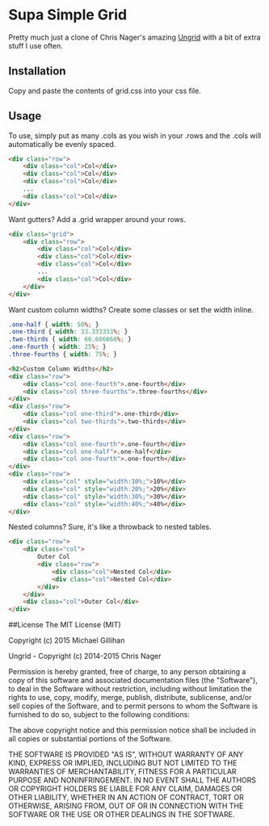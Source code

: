 # Supa Simple Grid
Pretty much just a clone of Chris Nager's amazing [Ungrid](http://chrisnager.github.io/ungrid) with a bit of extra stuff I use often.

## Installation
Copy and paste the contents of grid.css into your css file.

## Usage
To use, simply put as many .cols as you wish in your .rows and the .cols will automatically be evenly spaced.

```html
<div class="row">
	<div class="col">Col</div>
	<div class="col">Col</div>
	<div class="col">Col</div>
	...
	<div class="col">Col</div>
</div>
```

Want gutters? Add a .grid wrapper around your rows.
```html
<div class="grid">
	<div class="row">
		<div class="col">Col</div>
		<div class="col">Col</div>
		<div class="col">Col</div>
		...
		<div class="col">Col</div>
	</div>
</div>
```

Want custom column widths? Create some classes or set the width inline.
```css
.one-half { width: 50%; }
.one-third { width: 33.333333%; }
.two-thirds { width: 66.666666%; }
.one-fourth { width: 25%; }
.three-fourths { width: 75%; }
```

```html
<h2>Custom Column Widths</h2>
<div class="row">
	<div class="col one-fourth">.one-fourth</div>
	<div class="col three-fourths">.three-fourths</div>
</div>
<div class="row">
	<div class="col one-third">.one-third</div>
	<div class="col two-thirds">.two-thirds</div>
</div>
<div class="row">
	<div class="col one-fourth">.one-fourth</div>
	<div class="col one-half">.one-half</div>
	<div class="col one-fourth">.one-fourth</div>
</div>
<div class="row">
	<div class="col" style="width:10%;">10%</div>
	<div class="col" style="width:20%;">20%</div>
	<div class="col" style="width:30%;">30%</div>
	<div class="col" style="width:40%;">40%</div>
</div>
```

Nested columns? Sure, it's like a throwback to nested tables.
```html
<div class="row">
	<div class="col">
		Outer Col
		<div class="row">
			<div class="col">Nested Col</div>
			<div class="col">Nested Col</div>
		</div>
	</div>
	<div class="col">Outer Col</div>
</div>
```


##License
The MIT License (MIT)

Copyright (c) 2015 Michael Gillihan

Ungrid - Copyright (c) 2014-2015 Chris Nager

Permission is hereby granted, free of charge, to any person obtaining a copy of this software and associated documentation files (the "Software"), to deal in the Software without restriction, including without limitation the rights to use, copy, modify, merge, publish, distribute, sublicense, and/or sell copies of the Software, and to permit persons to whom the Software is furnished to do so, subject to the following conditions:

The above copyright notice and this permission notice shall be included in all copies or substantial portions of the Software.

THE SOFTWARE IS PROVIDED "AS IS", WITHOUT WARRANTY OF ANY KIND, EXPRESS OR IMPLIED, INCLUDING BUT NOT LIMITED TO THE WARRANTIES OF MERCHANTABILITY, FITNESS FOR A PARTICULAR PURPOSE AND NONINFRINGEMENT. IN NO EVENT SHALL THE AUTHORS OR COPYRIGHT HOLDERS BE LIABLE FOR ANY CLAIM, DAMAGES OR OTHER LIABILITY, WHETHER IN AN ACTION OF CONTRACT, TORT OR OTHERWISE, ARISING FROM, OUT OF OR IN CONNECTION WITH THE SOFTWARE OR THE USE OR OTHER DEALINGS IN THE SOFTWARE.